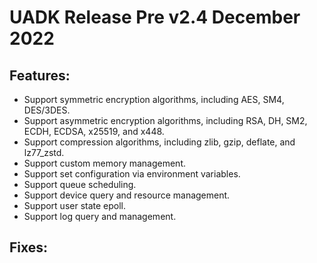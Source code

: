 
# UADK Release Pre v2.4 December 2022

## Features:
- Support symmetric encryption algorithms, including AES, SM4, DES/3DES.
- Support asymmetric encryption algorithms, including RSA, DH, SM2, ECDH, ECDSA, x25519, and x448.
- Support compression algorithms, including zlib, gzip, deflate, and lz77_zstd.
- Support custom memory management.
- Support set configuration via environment variables.
- Support queue scheduling.
- Support device query and resource management.
- Support user state epoll.
- Support log query and management.

## Fixes:
